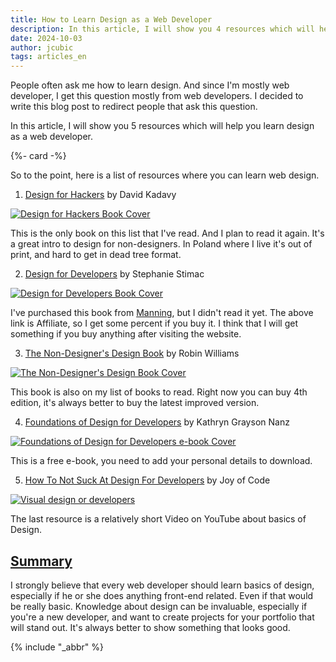 ```yaml
---
title: How to Learn Design as a Web Developer
description: In this article, I will show you 4 resources which will help you learn design as a web developer.
date: 2024-10-03
author: jcubic
tags: articles_en
---
```


People often ask me how to learn design. And since I'm mostly web developer, I get this
question mostly from web developers. I decided to write this blog post to redirect people
that ask this question.

In this article, I will show you 5 resources which will help you learn design as a web
developer.

<!-- more -->
{%- card -%}

So to the point, here is a list of resources where you can learn web design.

1. [Design for Hackers](https://www.amazon.com/Design-Hackers-Reverse-Engineering-Beauty/dp/1119998956) by David Kadavy

[![Design for Hackers Book Cover](/img/design-for-hackers-cover.jpg)](https://www.amazon.com/Design-Hackers-Reverse-Engineering-Beauty/dp/1119998956)

This is the only book on this list that I've read. And I plan to read it again.  It's a
great intro to design for non-designers. In Poland where I live it's out of print, and
hard to get in dead tree format.

2. [Design for Developers](https://www.manning.com/books/design-for-developers?utm_source=jcubic&utm_medium=affiliate&utm_campaign=book_stimac_design_4_19_22&a_aid=jcubic&a_bid=5f6ba095) by Stephanie Stimac

[![Design for Developers Book Cover](/img/design-for-developers-cover.jpg)](https://www.manning.com/books/design-for-developers?utm_source=jcubic&utm_medium=affiliate&utm_campaign=book_stimac_design_4_19_22&a_aid=jcubic&a_bid=5f6ba095)

I've purchased this book from [Manning](https://www.manning.com/), but I didn't read it
yet.  The above link is Affiliate, so I get some percent if you buy it. I think that I
will get something if you buy anything after visiting the website.

3. [The Non-Designer's Design Book](https://www.amazon.com/Non-Designers-Design-Book-Typographic-Principles/dp/0133966151) by Robin Williams

[![The Non-Designer's Design Book Cover](/img/non-designer-cover.jpg)](https://www.amazon.com/Non-Designers-Design-Book-Typographic-Principles/dp/0133966151)

This book is also on my list of books to read. Right now you can buy 4th edition, it's
always better to buy the latest improved version.

4. [Foundations of Design for Developers](https://www.telerik.com/campaigns/design-story/ebook--foundations-of-design-for-developers) by Kathryn Grayson Nanz

[![Foundations of Design for Developers e-book Cover](/img/design-foundations-cover.png)](https://www.telerik.com/campaigns/design-story/ebook--foundations-of-design-for-developers)

This is a free e-book, you need to add your personal details to download.

5. [How To Not Suck At Design For Developers](https://www.youtube.com/watch?v=YNOwO5s4AL8) by Joy of Code

[![Visual design or developers](/img/visual-design-video.jpg)](https://www.youtube.com/watch?v=YNOwO5s4AL8)

The last resource is a relatively short Video on YouTube about basics of Design.

## [Summary](#summary)

I strongly believe that every web developer should learn basics of design, especially if he or she
does anything front-end related. Even if that would be really basic. Knowledge about design can be
invaluable, especially if you're a new developer, and want to create projects for your portfolio
that will stand out. It's always better to show something that looks good.

{% include "_abbr" %}
